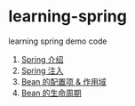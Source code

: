 # learning-spring

learning spring demo code

1. [Spring 介绍](https://www.cnblogs.com/victorbu/p/10415279.html)
1. [Spring 注入](https://www.cnblogs.com/victorbu/p/10415645.html)
1. [Bean 的配置项 & 作用域](https://www.cnblogs.com/victorbu/p/10415863.html)
1. [Bean 的生命周期](https://www.cnblogs.com/victorbu/p/10419153.html)

